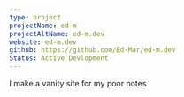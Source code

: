 ```yaml
---
type: project
projectName: ed-m
projectAltName: ed-m.dev
website: ed-m.dev
github: https://github.com/Ed-Mar/ed-m.dev
Status: Active Devlopment
---
```


I make a vanity site for my poor notes